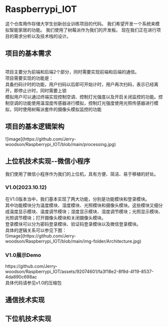 # Raspberrypi_IOT
这个仓库用作存储大学生创新创业训练项目的代码。 我们希望开发一个系统来模拟智能家居的功能。 我们使用了树莓派作为我们的开发板。 现在我们正在进行项目的需求分析以及技术栈的设计。
<h2>项目的基本需求</h2>
<br>项目主要分为前端和后端2个部分，同时需要实现前端和后端的通信。
<br>项目需要实现的功能是：
<br>具备扫码计时的功能，用户扫码以后即可开始计时，用户再次扫码，表示已经离开，即停止计时，同时需要上锁
<br>模拟用户可以通过终端实现控制空调、控制灯光强度以及开启关闭监控的功能。控制空调的功能使用温湿度传感器进行模拟，控制灯光强度使用光照传感器进行模拟，同时使用树莓派套件的摄像头模拟监控的功能
<h2>项目的基本逻辑架构</h2>
![image](https://github.com/Jerry-woodson/Raspberrypi_IOT/blob/main/processing.jpg)
<h2>上位机技术实现--微信小程序</h2>
我们使用了微信小程序作为我们的上位机，具有方便、简洁、易于移植的好处。
<br><h3>V1.0(2023.10.12)</h3>
在V1.0版本当中，我们基本实现了两大功能，分别是功能模块和登录模块。
<br>其中功能模块分为温度模块、湿度模块、光照模块和摄像头模块。这些模块又细分成温度显示模块、温度调节模块；湿度显示模块、湿度调节模块；光照显示模块、光照调节模块；打开摄像头模块和关闭摄像头模块。
<br>登录模块可以分为密码登录模块、验证码登录模块以及微信登录模块。
<br>具体的逻辑关系可以参见下图：
<br>![image](https://github.com/Jerry-woodson/Raspberrypi_IOT/blob/main/img-folder/Architecture.jpg)
<h3>V1.0展示Demo</h3>
https://github.com/Jerry-woodson/Raspberrypi_IOT/assets/92074601/fa3f18e2-8f9d-4f19-8537-4da890c698ac
<br>具体代码请参见v1.0的压缩包
<h2>通信技术实现</h2>



<h2>下位机技术实现</h2>
